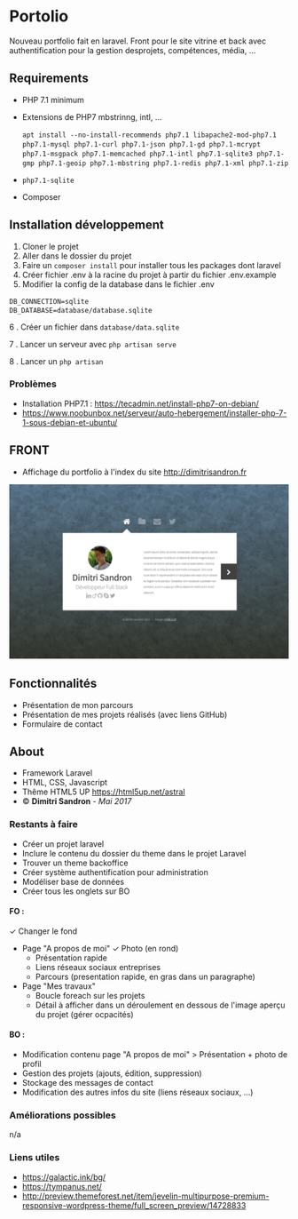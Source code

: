 # Portolio
Nouveau portfolio fait en laravel. Front pour le site vitrine et back avec authentification pour la gestion desprojets, compétences, média, ...

## Requirements
- PHP 7.1 minimum
- Extensions de PHP7 mbstrinng, intl, ...

    `apt install --no-install-recommends php7.1 libapache2-mod-php7.1 php7.1-mysql php7.1-curl php7.1-json php7.1-gd php7.1-mcrypt php7.1-msgpack php7.1-memcached php7.1-intl php7.1-sqlite3 php7.1-gmp php7.1-geoip php7.1-mbstring php7.1-redis php7.1-xml php7.1-zip`
- `php7.1-sqlite`
- Composer

## Installation développement
1. Cloner le projet
2. Aller dans le dossier du projet
3. Faire un `composer install` pour installer tous les packages dont laravel
4. Créer fichier .env à la racine du projet à partir du fichier .env.example
5. Modifier la config de la database dans le fichier .env
```
DB_CONNECTION=sqlite
DB_DATABASE=database/database.sqlite
```
6 . Créer un fichier dans `database/data.sqlite`

7 . Lancer un serveur avec `php artisan serve`

8 . Lancer un `php artisan `


### Problèmes
- Installation PHP7.1 : https://tecadmin.net/install-php7-on-debian/
- https://www.noobunbox.net/serveur/auto-hebergement/installer-php-7-1-sous-debian-et-ubuntu/


## FRONT
- Affichage du portfolio à l'index du site http://dimitrisandron.fr

![Capture d'écran](./screenshot_home.png)

## Fonctionnalités
- Présentation de mon parcours
- Présentation de mes projets réalisés (avec liens GitHub)
- Formulaire de contact

## About
- Framework Laravel
- HTML, CSS, Javascript
- Thême HTML5 UP https://html5up.net/astral
- © **Dimitri Sandron** - _Mai 2017_

### Restants à faire
- Créer un projet laravel
- Inclure le contenu du dossier du theme dans le projet Laravel
- Trouver un theme backoffice
- Créer système authentification pour administration
- Modéliser base de données
- Créer tous les onglets sur BO

#### FO :
✓ Changer le fond
- Page "A propos de moi"
	✓ Photo (en rond)
	- Présentation rapide
	- Liens réseaux sociaux entreprises
	- Parcours (presentation rapide, en gras dans un paragraphe)
- Page "Mes travaux"
	- Boucle foreach sur les projets
	- Détail à afficher dans un déroulement en dessous de l'image aperçu du projet (gérer ocpacités)

#### BO :
- Modification contenu page "A propos de moi" > Présentation + photo de profil
- Gestion des projets (ajouts, édition, suppression)
- Stockage des messages de contact
- Modification des autres infos du site (liens réseaux sociaux, ...)

### Améliorations possibles
n/a

### Liens utiles
- https://galactic.ink/bg/
- https://tympanus.net/
- http://preview.themeforest.net/item/jevelin-multipurpose-premium-responsive-wordpress-theme/full_screen_preview/14728833